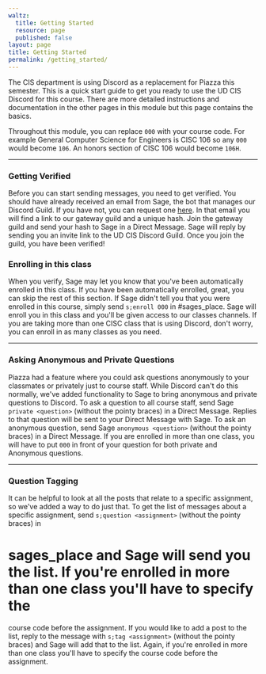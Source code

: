 ```yaml
---
waltz:
  title: Getting Started
  resource: page
  published: false
layout: page
title: Getting Started
permalink: /getting_started/
---
```

The CIS department is using Discord as a replacement for Piazza this semester. This is a quick start guide to get you
ready to use the UD CIS Discord for this course. There are more detailed instructions and documentation in the other
pages in this module but this page contains the basics.

Throughout this module, you can replace `000` with your course code. For example General Computer Science for Engineers
is CISC 106 so any `000` would become `106`. An honors section of CISC 106 would become `106H`.

* * *

### Getting Verified

Before you can start sending messages, you need to get verified. You should have already received an email from Sage,
the bot that manages our Discord Guild. If you have not, you can request one [here][9]. In that email you will find a
link to our gateway guild and a unique hash. Join the gateway guild and send your hash to Sage in a Direct Message. Sage
will reply by sending you an invite link to the UD CIS Discord Guild. Once you join the guild, you have been verified!

### Enrolling in this class

When you verify, Sage may let you know that you've been automatically enrolled in this class. If you have been
automatically enrolled, great, you can skip the rest of this section. If Sage didn't tell you that you were enrolled in
this course, simply send `s;enroll 000` in #sages_place. Sage will enroll you in this class and you'll be given access
to our classes channels. If you are taking more than one CISC class that is using Discord, don't worry, you can enroll
in as many classes as you need.

* * *

### Asking Anonymous and Private Questions

Piazza had a feature where you could ask questions anonymously to your classmates or privately just to course staff.
While Discord can't do this normally, we've added functionality to Sage to bring anonymous and private questions to
Discord. To ask a question to all course staff, send Sage `private <question>` (without the pointy braces) in a Direct
Message. Replies to that question will be sent to your Direct Message with Sage. To ask an anonymous question, send Sage
`anonymous <question>` (without the pointy braces) in a Direct Message. If you are enrolled in more than one class, you
will have to put `000` in front of your question for both private and Anonymous questions.

* * *

### Question Tagging

It can be helpful to look at all the posts that relate to a specific assignment, so we've added a way to do just that.
To get the list of messages about a specific assignment, send `s;question <assignment>` (without the pointy braces) in

# sages_place and Sage will send you the list. If you're enrolled in more than one class you'll have to specify the

course code before the assignment. If you would like to add a post to the list, reply to the message with `s;tag
<assignment>` (without the pointy braces) and Sage will add that to the list. Again, if you're enrolled in more than one
class you'll have to specify the course code before the assignment.

   [9]: https://docs.google.com/forms/d/e/1FAIpQLScvT1qb8yh2W8T2D1JK-QK_kaENRfg9UfXXV1YWQHydVg0d6g/viewform?usp=sf_link